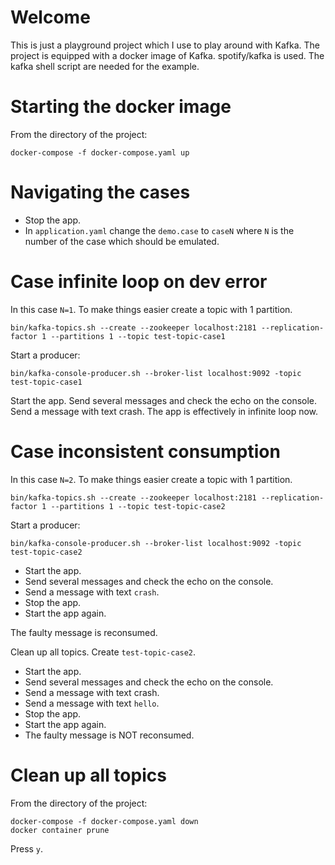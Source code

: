 # Welcome

This is just a playground project which I use to play around with Kafka. The project is equipped with a docker image of Kafka. 
spotify/kafka is used. The kafka shell script are needed for the example.

# Starting the docker image

From the directory of the project:

```
docker-compose -f docker-compose.yaml up
```

# Navigating the cases

* Stop the app.
* In `application.yaml` change the `demo.case` to `caseN` where `N` is the number of the case which should be emulated.

# Case infinite loop on dev error

In this case `N=1`. To make things easier create a topic with 1 partition.

```
bin/kafka-topics.sh --create --zookeeper localhost:2181 --replication-factor 1 --partitions 1 --topic test-topic-case1
```

Start a producer:

```
bin/kafka-console-producer.sh --broker-list localhost:9092 -topic test-topic-case1
```

Start the app. Send several messages and check the echo on the console.
Send a message with text crash. The app is effectively in infinite loop now.

# Case inconsistent consumption

In this case `N=2`. To make things easier create a topic with 1 partition.

```
bin/kafka-topics.sh --create --zookeeper localhost:2181 --replication-factor 1 --partitions 1 --topic test-topic-case2
```

Start a producer:

```
bin/kafka-console-producer.sh --broker-list localhost:9092 -topic test-topic-case2
```

* Start the app. 
* Send several messages and check the echo on the console.
* Send a message with text `crash`. 
* Stop the app. 
* Start the app again. 

The faulty message is reconsumed.

Clean up all topics. Create `test-topic-case2`.


* Start the app. 
* Send several messages and check the echo on the console.
* Send a message with text crash. 
* Send a message with text `hello`.
* Stop the app. 
* Start the app again. 
* The faulty message is NOT reconsumed.

# Clean up all topics

From the directory of the project:

```
docker-compose -f docker-compose.yaml down
docker container prune
```

Press `y`.